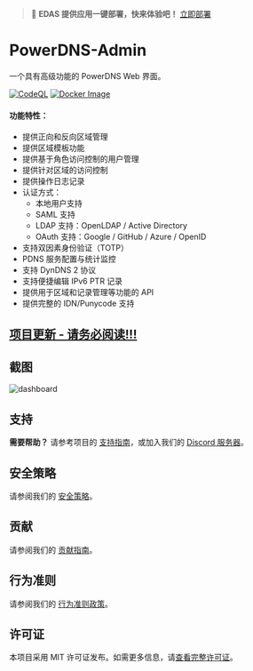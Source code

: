 > 🚀 **EDAS 提供应用一键部署，快来体验吧！** [立即部署](https://edasnext.console.aliyun.com/#/home?tab=marketplace&marketDetail=5f70d85a-823c-4642-80f3-ed2cfd2b90e9)

# PowerDNS-Admin

一个具有高级功能的 PowerDNS Web 界面。

[![CodeQL](https://edas-hz.oss-cn-hangzhou.aliyuncs.com/edas-apps/charts-store/powerdns-admin/image/badge.svg)](https://github.com/PowerDNS-Admin/PowerDNS-Admin/actions/workflows/codeql-analysis.yml)
[![Docker Image](https://edas-hz.oss-cn-hangzhou.aliyuncs.com/edas-apps/charts-store/powerdns-admin/image/badge.svg)](https://github.com/PowerDNS-Admin/PowerDNS-Admin/actions/workflows/build-and-publish.yml)

#### 功能特性：

- 提供正向和反向区域管理
- 提供区域模板功能
- 提供基于角色访问控制的用户管理
- 提供针对区域的访问控制
- 提供操作日志记录
- 认证方式：
  - 本地用户支持
  - SAML 支持
  - LDAP 支持：OpenLDAP / Active Directory
  - OAuth 支持：Google / GitHub / Azure / OpenID
- 支持双因素身份验证（TOTP）
- PDNS 服务配置与统计监控
- 支持 DynDNS 2 协议
- 支持便捷编辑 IPv6 PTR 记录
- 提供用于区域和记录管理等功能的 API
- 提供完整的 IDN/Punycode 支持

## [项目更新 - 请务必阅读!!!](https://github.com/PowerDNS-Admin/PowerDNS-Admin/discussions/1708)

## 截图

![dashboard](https://edas-hz.oss-cn-hangzhou.aliyuncs.com/edas-apps/charts-store/powerdns-admin/image/dashboard.png)

## 支持

**需要帮助？** 请参考项目的
[支持指南](https://github.com/PowerDNS-Admin/PowerDNS-Admin/blob/master/.github/SUPPORT.md)，或加入我们的
[Discord 服务器](https://discord.powerdnsadmin.org)。

## 安全策略

请参阅我们的 [安全策略](https://github.com/PowerDNS-Admin/PowerDNS-Admin/blob/master/SECURITY.md)。

## 贡献

请参阅我们的 [贡献指南](https://github.com/PowerDNS-Admin/PowerDNS-Admin/blob/master/docs/CONTRIBUTING.md)。

## 行为准则

请参阅我们的 [行为准则政策](https://github.com/PowerDNS-Admin/PowerDNS-Admin/blob/master/docs/CODE_OF_CONDUCT.md)。

## 许可证

本项目采用 MIT 许可证发布。如需更多信息，请[查看完整许可证](https://github.com/PowerDNS-Admin/PowerDNS-Admin/blob/master/LICENSE)。